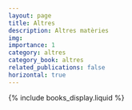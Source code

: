 ```yaml
---
layout: page
title: Altres
description: Altres matèries
img:
importance: 1
category: altres
category_book: altres
related_publications: false
horizontal: true
---
```


{% include books_display.liquid %}
